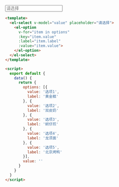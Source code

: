 <div class="source"><div><div class="el-select"><!----><div class="el-input el-input--suffix"><!----><input type="text" readonly="readonly" autocomplete="off" placeholder="请选择" class="el-input__inner"><!----><span class="el-input__suffix"><span class="el-input__suffix-inner"><i class="el-select__caret el-input__icon el-icon-arrow-up"></i><!----><!----><!----><!----><!----></span><!----></span><!----><!----></div></div></div></div>

```html
<template>
  <el-select v-model="value" placeholder="请选择">
    <el-option
      v-for="item in options"
      :key="item.value"
      :label="item.label"
      :value="item.value">
    </el-option>
  </el-select>
</template>

<script>
  export default {
    data() {
      return {
        options: [{
          value: '选项1',
          label: '黄金糕'
        }, {
          value: '选项2',
          label: '双皮奶'
        }, {
          value: '选项3',
          label: '蚵仔煎'
        }, {
          value: '选项4',
          label: '龙须面'
        }, {
          value: '选项5',
          label: '北京烤鸭'
        }],
        value: ''
      }
    }
  }
</script>
```